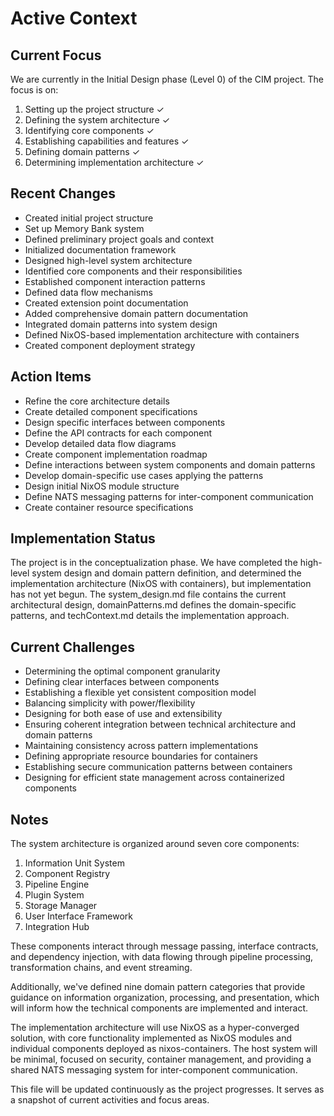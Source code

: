 # Active Context

## Current Focus

We are currently in the Initial Design phase (Level 0) of the CIM project. The focus is on:

1. Setting up the project structure ✓
2. Defining the system architecture ✓
3. Identifying core components ✓
4. Establishing capabilities and features ✓
5. Defining domain patterns ✓
6. Determining implementation architecture ✓

## Recent Changes

- Created initial project structure
- Set up Memory Bank system
- Defined preliminary project goals and context
- Initialized documentation framework
- Designed high-level system architecture
- Identified core components and their responsibilities
- Established component interaction patterns
- Defined data flow mechanisms
- Created extension point documentation
- Added comprehensive domain pattern documentation
- Integrated domain patterns into system design
- Defined NixOS-based implementation architecture with containers
- Created component deployment strategy

## Action Items

- Refine the core architecture details
- Create detailed component specifications
- Design specific interfaces between components
- Define the API contracts for each component
- Develop detailed data flow diagrams
- Create component implementation roadmap
- Define interactions between system components and domain patterns
- Develop domain-specific use cases applying the patterns
- Design initial NixOS module structure
- Define NATS messaging patterns for inter-component communication
- Create container resource specifications

## Implementation Status

The project is in the conceptualization phase. We have completed the high-level system design and domain pattern definition, and determined the implementation architecture (NixOS with containers), but implementation has not yet begun. The system_design.md file contains the current architectural design, domainPatterns.md defines the domain-specific patterns, and techContext.md details the implementation approach.

## Current Challenges

- Determining the optimal component granularity
- Defining clear interfaces between components
- Establishing a flexible yet consistent composition model
- Balancing simplicity with power/flexibility
- Designing for both ease of use and extensibility
- Ensuring coherent integration between technical architecture and domain patterns
- Maintaining consistency across pattern implementations
- Defining appropriate resource boundaries for containers
- Establishing secure communication patterns between containers
- Designing for efficient state management across containerized components

## Notes

The system architecture is organized around seven core components:
1. Information Unit System
2. Component Registry
3. Pipeline Engine
4. Plugin System
5. Storage Manager
6. User Interface Framework
7. Integration Hub

These components interact through message passing, interface contracts, and dependency injection, with data flowing through pipeline processing, transformation chains, and event streaming.

Additionally, we've defined nine domain pattern categories that provide guidance on information organization, processing, and presentation, which will inform how the technical components are implemented and interact.

The implementation architecture will use NixOS as a hyper-converged solution, with core functionality implemented as NixOS modules and individual components deployed as nixos-containers. The host system will be minimal, focused on security, container management, and providing a shared NATS messaging system for inter-component communication.

This file will be updated continuously as the project progresses. It serves as a snapshot of current activities and focus areas. 